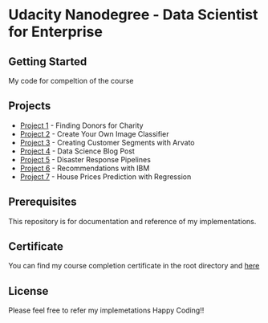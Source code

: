 # Udacity Nanodegree - Data Scientist for Enterprise

## Getting Started

My code for compeltion of the course

## Projects
* [Project 1](https://github.com/venkataramanagorle/Udacity-Nanodegree-Data-Scientist-For-Enterprise/tree/master/Project%201) - Finding Donors for Charity
* [Project 2](https://github.com/venkataramanagorle/Udacity-Nanodegree-Data-Scientist-For-Enterprise/tree/master/Project%202) - Create Your Own Image Classifier
* [Project 3](https://github.com/venkataramanagorle/Udacity-Nanodegree-Data-Scientist-For-Enterprise/tree/master/Project%203) - Creating Customer Segments with Arvato
* [Project 4](https://github.com/venkataramanagorle/Udacity-Nanodegree-Data-Scientist-For-Enterprise/tree/master/Project%204) - Data Science Blog Post
* [Project 5](https://github.com/venkataramanagorle/Udacity-Nanodegree-Data-Scientist-For-Enterprise/tree/master/Project%205) - Disaster Response Pipelines
* [Project 6](https://github.com/venkataramanagorle/Udacity-Nanodegree-Data-Scientist-For-Enterprise/tree/master/Project%206) - Recommendations with IBM
* [Project 7](https://github.com/venkataramanagorle/Udacity-Nanodegree-Data-Scientist-For-Enterprise/tree/master/Project%207) - House Prices Prediction with Regression

## Prerequisites

This repository is for documentation and reference of my implementations.

## Certificate
You can find my course completion certificate in the root directory and [here](https://confirm.udacity.com/PHLRLHAR)

## License
Please feel free to refer my implemetations
Happy Coding!!

